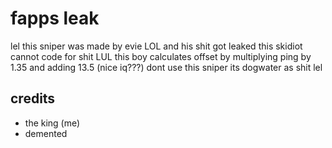 # fapps leak
lel this sniper was made by evie LOL and his shit got leaked
this skidiot cannot code for shit LUL
this boy calculates offset by multiplying ping by 1.35 and adding 13.5 (nice iq???)
dont use this sniper its dogwater as shit lel

## credits
- the king (me)
- demented
